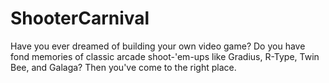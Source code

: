 # ShooterCarnival
Have you ever dreamed of building your own video game? Do you have fond memories of classic arcade shoot-'em-ups like Gradius, R-Type, Twin Bee, and Galaga? Then you've come to the right place.
